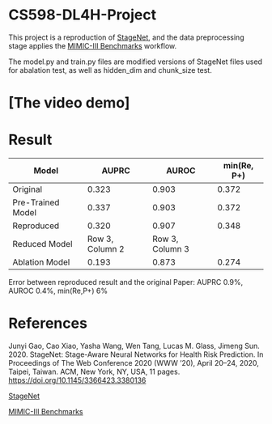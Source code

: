 # CS598-DL4H-Project

This project is a reproduction of [StageNet](https://github.com/v1xerunt/StageNet), and the data preprocessing stage applies the [MIMIC-III Benchmarks](https://github.com/YerevaNN/mimic3-benchmarks/) workflow.

The model.py and train.py files are modified versions of StageNet files used for abalation test, as well as hidden_dim and chunk_size test.

# [The video demo]

# Result

| Model | AUPRC | AUROC | min(Re, P+)
|------------------|------------------|------------------|------------------|
| Original | 0.323  | 0.903  | 0.372 |
| Pre-Trained Model  | 0.337  | 0.903  | 0.372 |
| Reproduced  | 0.320  | 0.907  | 0.348 |
| Reduced Model  | Row 3, Column 2  | Row 3, Column 3  |
|Ablation Model | 0.193  | 0.873  | 0.274 |

Error between reproduced result and the original Paper: AUPRC 0.9%, AUROC 0.4%, min(Re,P+) 6%




# References
Junyi Gao, Cao Xiao, Yasha Wang, Wen Tang, Lucas M. Glass, Jimeng Sun. 2020. 
StageNet: Stage-Aware Neural Networks for Health Risk Prediction. 
In Proceedings of The Web Conference 2020 (WWW ’20), April 20–24, 2020, Taipei, Taiwan. ACM, New York, NY, USA, 11 pages. 
https://doi.org/10.1145/3366423.3380136

[StageNet](https://github.com/v1xerunt/StageNet)

[MIMIC-III Benchmarks](https://github.com/YerevaNN/mimic3-benchmarks/)
